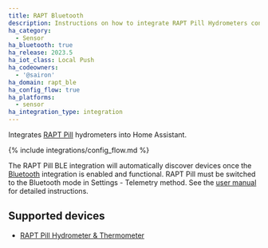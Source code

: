 ```yaml
---
title: RAPT Bluetooth
description: Instructions on how to integrate RAPT Pill Hydrometers configured in Bluetooth mode into Home Assistant.
ha_category:
  - Sensor
ha_bluetooth: true
ha_release: 2023.5
ha_iot_class: Local Push
ha_codeowners:
  - '@sairon'
ha_domain: rapt_ble
ha_config_flow: true
ha_platforms:
  - sensor
ha_integration_type: integration
---
```


Integrates [RAPT Pill](https://www.kegland.com.au/rapt-pill-hydrometer-thermometer-wifi-bluetooth.html) hydrometers into Home Assistant.

{% include integrations/config_flow.md %}

The RAPT Pill BLE integration will automatically discover devices once the [Bluetooth](/integrations/bluetooth) integration is enabled and functional. RAPT Pill must be switched to the Bluetooth mode in Settings - Telemetry method. See the [user manual](https://cdn.shopify.com/s/files/1/0667/3019/7248/files/KL20596_-_RAPT_Pill_Hydrometer_and_Thermometer_Quick_Start_Guide.pdf) for detailed instructions.

## Supported devices

- [RAPT Pill Hydrometer & Thermometer](https://www.kegland.com.au/rapt-pill-hydrometer-thermometer-wifi-bluetooth.html)
